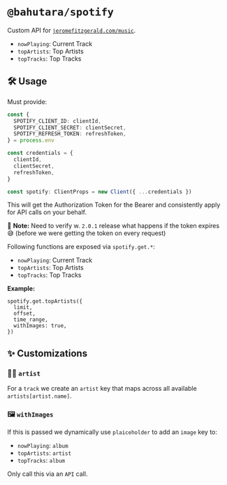 # `@bahutara/spotify`

Custom API for [`jeromefitzgerald.com/music`](https://jeromefitzgerald.com/music).

- `nowPlaying`: Current Track
- `topArtists`: Top Artists
- `topTracks`: Top Tracks

## 🛠️ Usage

Must provide:

```ts
const {
  SPOTIFY_CLIENT_ID: clientId,
  SPOTIFY_CLIENT_SECRET: clientSecret,
  SPOTIFY_REFRESH_TOKEN: refreshToken,
} = process.env

const credentials = {
  clientId,
  clientSecret,
  refreshToken,
}

const spotify: ClientProps = new Client({ ...credentials })
```

This will get the Authorization Token for the Bearer and consistently apply for API calls on your behalf.

📝️ **Note:** Need to verify w. `2.0.1` release what happens if the token expires 😅️ (before we were getting the token on every request)

Following functions are exposed via `spotify.get.*`:

- `nowPlaying`: Current Track
- `topArtists`: Top Artists
- `topTracks`: Top Tracks

**Example:**

```tsx
spotify.get.topArtists({
  limit,
  offset,
  time_range,
  withImages: true,
})
```

## ✨️ Customizations

### 🧑‍🎤️ `artist`

For a `track` we create an `artist` key that maps across all available `artists[artist.name]`.

### 🖼️ `withImages`

If this is passed we dynamically use `plaiceholder` to add an `image` key to:

- `nowPlaying`: `album`
- `topArtists`: `artist`
- `topTracks`: `album`

Only call this via an `API` call.
